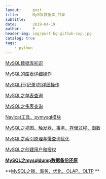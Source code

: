 ```yaml
---
layout:     post
title:      MySQL数据库_目录
subtitle:   
date:       2019-04-19
author:     P
header-img: img/post-bg-github-cup.jpg
catalog: true
tags:
    - python
---
```

[MySQL数据库初识](https://www.cnblogs.com/presleyren/p/10737497.html)

[MySQL的库表详细操作](https://www.cnblogs.com/presleyren/p/10737531.html)

[MySQL行(记录)的详细操作](https://www.cnblogs.com/presleyren/p/10737541.html)

[MySQL之单表查询](https://www.cnblogs.com/presleyren/p/10737576.html)

[MySQL之多表查询](https://www.cnblogs.com/presleyren/p/10737576.htmlhttps://www.cnblogs.com/presleyren/p/10737602.html)

[Navicat工具、pymysql模块](https://www.cnblogs.com/presleyren/p/10737616.html)

[MySQL之视图、触发器、事务、存储过程、函数](https://www.cnblogs.com/presleyren/p/10737636.html)

[MySQL之索引原理与慢查询优化](https://www.cnblogs.com/presleyren/p/10737663.html)

[MySQL之创建用户和授权](https://www.cnblogs.com/presleyren/p/10737675.html)

**[MySQL之mysqldump数据备份还原](https://www.cnblogs.com/presleyren/p/10737687.html)**

**[MySQL之锁、事务、优化、OLAP、OLTP](https://www.cnblogs.com/presleyren/p/10737703.html) **
